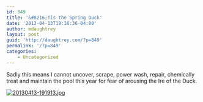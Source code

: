 ```yaml
---
id: 849
title: '&#8216;Tis the Spring Duck'
date: '2013-04-13T19:16:36-04:00'
author: mdaughtrey
layout: post
guid: 'http://daughtrey.com/?p=849'
permalink: '/?p=849'
categories:
    - Uncategorized
---
```


Sadly this means I cannot uncover, scrape, power wash, repair, chemically treat and maintain the pool this year for fear of arousing the Ire of the Duck.

[![20130413-191913.jpg](http://daughtrey.com/wp-content/uploads/2013/04/20130413-191913.jpg)](http://daughtrey.com/wp-content/uploads/2013/04/20130413-191913.jpg)